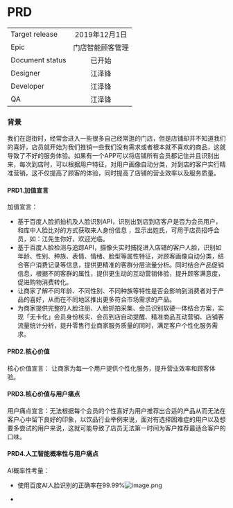 # PRD

|         |            |
| ------------- |:-------------:|
| Target release     | 2019年12月1日 |
| Epic      |  门店智能顾客管理   |
| Document status | 已开始      |
| Designer        | 江泽锋 |
| Developer       | 江泽锋 |
| QA | 江泽锋  |

 

### 背景
我们在逛街时，经常会进入一些很多自己经常逛的门店，但是店铺却并不知道我们的喜好，店员就开始为我们推销一些我们没有需求或者根本就不喜欢的商品，这就导致了不好的服务体验。如果有一个APP可以将店铺所有会员都记住并且识别出来，每次到店时，可以根据用户特征，对用户画像自动分类，对到店的客户实行精准营销，这不仅提高了顾客的体验，同时提高了店铺的营业效率以及服务质量。

#### PRD1.加值宣言 

加值宣言：  
* 基于百度人脸抓拍机及人脸识别API，识别出到店到店客户是否为会员用户，和库中人脸比对的方式获取来人身份信息 ，显示出姓氏，可用于店员招呼会员，如：江先生你好，欢迎光临。
* 基于百度人脸检测与追踪API，摄像头实时捕捉进入店铺的客户人脸，识别如年龄、性别、种族、表情、情绪、脸型等属性特征，对顾客画像自动分类，结合客户消费记录等信息，提供更精准的客群分层流量分析。同时结合产品促销信息，根据不同客群的属性，提供更生动的互动营销体验，提升顾客满意度，促进购物消费转化。
* 让商家了解不同年龄、不同性别、不同种族等特性是否会影响到消费者对于产品的喜好，从而在不同地区推出更多符合市场需求的产品。
* 为商家提供完整的人脸注册、人脸抓拍采集、会员识别软硬一体结合方案，实现「无卡化」会员身份核实、会员到店自动提醒、精准商品互动营销、店铺客流量统计分析，提升零售行业商家服务质量的同时，满足客户个性化服务需求。

#### PRD2.核心价值 

核心价值宣言：  让商家为每一个用户提供个性化服务，提升营业效率和顾客体验。

#### PRD3.核心价值与用户痛点 

用户痛点宣言：无法根据每个会员的个性喜好为用户推荐出合适的产品从而无法在客户心中留下良好的印象，以饮品行业举例来说，面对有选择困难症的用户以及想要多尝试的用户来说，这就可能导致了店员无法第一时间为客户推荐最适合客户的口味。

#### PRD4.人工智能概率性与用户痛点 

AI概率性考量：
* 使用百度AI人脸识别的正确率在99.99%![image.png](https://upload-images.jianshu.io/upload_images/9497618-bff42be7c6f14923.png?imageMogr2/auto-orient/strip%7CimageView2/2/w/1240)

* 